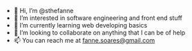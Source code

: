 - 👋 Hi, I’m @sthefanne
- 👀 I’m interested in software engineering and front end stuff
- 🌱 I’m currently learning web developing basics
- 💞️ I’m looking to collaborate on anything that I can be of help
- 📫 You can reach me at fanne.soares@gmail.com

<!---
sthefanne/sthefanne is a ✨ special ✨ repository because its `README.md` (this file) appears on your GitHub profile.
You can click the Preview link to take a look at your changes.
--->
